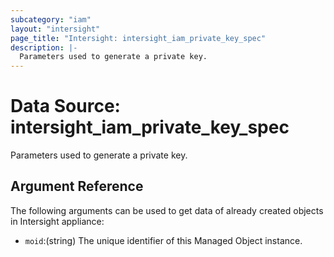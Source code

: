 ```yaml
---
subcategory: "iam"
layout: "intersight"
page_title: "Intersight: intersight_iam_private_key_spec"
description: |-
  Parameters used to generate a private key.
---
```


# Data Source: intersight_iam_private_key_spec
Parameters used to generate a private key.
## Argument Reference
The following arguments can be used to get data of already created objects in Intersight appliance:
* `moid`:(string) The unique identifier of this Managed Object instance. 
